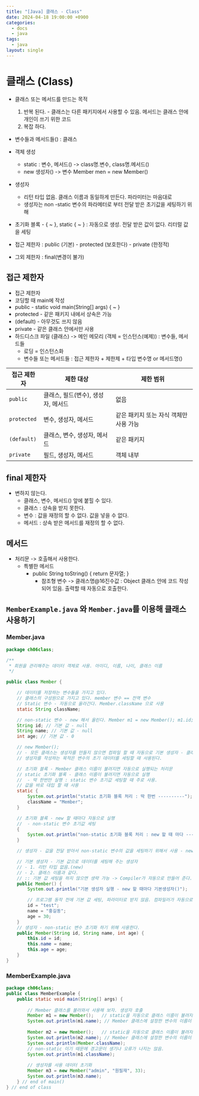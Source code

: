 ```yaml
---
title: "[Java] 클래스 - Class"
date: 2024-04-18 19:00:00 +0900
categories:
  - docs
  - java
tags:
  - java
layout: single
---
```


# 클래스 (Class)
- 클래스 또는 메서드를 만드는 목적
	1) 반복 된다. - 클래스는 다른 패키지에서 사용할 수 있음. 메서드는 클래스 안에 개인이 쓰기 위한 코드
	2) 복잡 하다. 

- 변수들과 메서드들() : 클래스
	
-  객체 생성 
	- static : 변수, 메서드() -> class명.변수, class명.메서드()
	- new 생성자() -> 변수 Member men = new Member()
-  생성자 
	- 리턴 타입 없음. 클래스 이름과 동일하게 만든다. 파라미터는 마음대로
	- 생성자는 non -static 변수의 파라메터로 부터 전달 받은 초기값을 세팅하기 위해
	
- 초기화 블록 - { ~ }, static { ~ } : 자동으로 생성. 전달 받은 값이 없다. 리터럴 값을 세팅
- 접근 제한자 : public (기본) - protected (보호한다) - private (한정적)
- 그외 제한자 : final(변경이 불가)


## 접근 제한자
- 접근 제한자
- 코딩할 때 main에 작성
- public - static void main(String[] args) { ~ }
- protected - 같은 패키지 내에서 상속은 가능
- (default) - 아무것도 쓰지 않음
- private - 같은 클래스 안에서만 사용
- 하드디스크 파일 (클래스) -> 메인 메모리 (객체 = 인스턴스(예제)) : 변수들, 메서드들
	* 로딩 = 인스턴스화
	* 변수들 또는 메서드들 : 접근 제한자 + 제한제 + 타입 변수명 or 메서드명()

|접근 제한자|제한 대상|제한 범위|
|---|---|---|
|`public`|클래스, 필드(변수), 생성자, 메서드|없음|
|`protected`|변수, 생성자, 메서드|같은 패키지 또는 자식 객체만 사용 가능|
|`(default)`|클래스, 변수, 생성자, 메서드|같은 패키지|
|`private`|필드, 생성자, 메서드|객체 내부|

## final 제한자
- 변하지 않는다.
	* 클래스, 변수, 메서드() 앞에 붙힐 수 있다.
	* 클래스 : 상속을 받지 못한다.
	* 변수 : 값을 재정의 할 수 없다. 값을 넣을 수 없다.
	* 메서드 : 상속 받은 메서드를 재정의 할 수 없다.

## 메서드
- 처리문 -> 호출해서 사용한다.
	* 특별한 메서드
		* public String toString() { return 문자열; }
			* 참조형 변수 -> 클래스명@16진수값 : Object 클래스 안에 코드 작성되어 있음. 출력할 때 자동으로 호출한다.



## `MemberExample.java` 와 `Member.java`를 이용해 클래스 사용하기

### Member.java
```java
package ch06class;

/**
 * 회원을 관리해주는 데이터 객체로 사용. 아이디, 이름, 나이, 클래스 이름
 */

public class Member {

	// 데이터를 저장하는 변수들을 가지고 있다.
	// 클래스의 구성원으로 가지고 있다. member 변수 == 전역 변수
	// Static 변수 - 자동으로 올라간다. Member.className 으로 사용
	static String className;

	// non-static 변수 - new 해서 올린다. Member m1 = new Member(); m1.id; -> 인스턴스 변수
	String id; // 기본 값 - null
	String name; // 기본 값 - null
	int age; // 기본 값 - 0

	// new Member();
	// - 모든 클래스는 생성자를 만들지 않으면 컴파일 할 때 자동으로 기본 생성자 - 클래스 이름()를 만든다.
	// 생성자를 작성하는 목적은 변수의 초기 데이터를 세팅할 때 사용된다.

	// 초기화 블록 - Member 클래스 이름이 불려지면 자동으로 실행되는 처리문
	// static 초기화 블록 - 클래스 이름이 불려지면 자동으로 실행 
	//	- 딱 한번만 실행 : static 변수 초기값 세팅할 때 주로 사용.
	// 값을 바로 대입 할 때 사용
	static {
		System.out.println("static 초기화 블록 처리 : 딱 한번 ----------");
		className = "Member";
	}

	// 초기화 블록 - new 할 때마다 자동으로 실행 
	//	- non-static 변수 초기값 세팅
	{
		System.out.println("non-static 초기화 블록 처리 : new 할 때 마다 ----------");
	}

	// 생성자 - 값을 전달 받아서 non-static 변수의 값을 세팅하기 위해서 사용 - new 할 때 한번만 실행

	// 기본 생성자 - 기본 값으로 데이터를 세팅해 주는 생성자
	// - 1. 리턴 타입 없음.(new)
	// - 2. 클래스 이름과 같다.
	// :: 기본 값 세팅을 하지 않으면 생략 가능 -> Compiler가 자동으로 만들어 준다.
	public Member() {
		System.out.println("기본 생성자 실행 - new 할 때마다 기본생성자()");

		// 프로그램 동작 전에 기본 값 세팅, 파라미터로 받지 않음. 컴파일러가 자동으로 생성됨.
		id = "test";
		name = "홍길동";
		age = 30;
	}
	// 생성자 - non-static 변수 초기화 하기 위해 사용한다.
	public Member(String id, String name, int age) {
		this.id = id;
		this.name = name;
		this.age = age;
	}
}
```

### MemberExample.java
```java
package ch06class;
public class MemberExample {
	public static void main(String[] args) {
		
		// Member 클래스를 불러와서 사용해 보자. 생성자 호출
		Member m1 = new Member();	// static을 자동으로 클래스 이름이 불려지면 올라간다.
		System.out.println(m1.name); // Member 클래스에 설정한 변수의 이름이 불러온다.
		
		Member m2 = new Member();	// static을 자동으로 클래스 이름이 불려지면 올라간다.
		System.out.println(m2.name); // Member 클래스에 설정한 변수의 이름이 불러온다.
		System.out.println(Member.className);
		// non-static 이기 때문에 경고문이 생기나 오류가 나지는 않음.
		System.out.println(m1.className); 
	
		// 생성자를 사용 데이터 초기화
		Member m3 = new Member("admin", "원필재", 33);
		System.out.println(m3.name);
	} // end of main()
} // end of class
```

